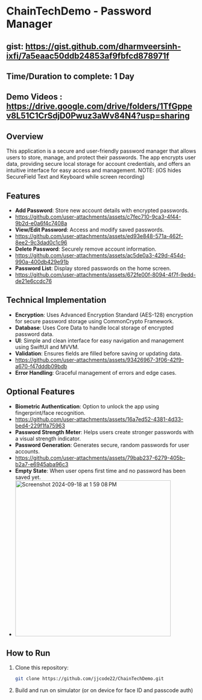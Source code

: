 
# ChainTechDemo - Password Manager

## gist: https://gist.github.com/dharmveersinh-ixfi/7a5eaac50ddb24853af9fbfcd878971f
## Time/Duration to complete: 1 Day
## Demo Videos : https://drive.google.com/drive/folders/1TfGppev8L51C1CrSdjD0Pwuz3aWv84N4?usp=sharing

## Overview
This application is a secure and user-friendly password manager that allows users to store, manage, and protect their passwords. The app encrypts user data, providing secure local storage for account credentials, and offers an intuitive interface for easy access and management.
NOTE: (iOS hides SecureField Text and Keyboard while screen recording)
## Features
- **Add Password**: Store new account details with encrypted passwords.
- https://github.com/user-attachments/assets/c7fec710-9ca3-4f44-9b2d-e0a6f4c7408a
- **View/Edit Password**: Access and modify saved passwords.
- https://github.com/user-attachments/assets/ed93e848-571a-462f-8ee2-9c3dad0c1c96
- **Delete Password**: Securely remove account information.
- https://github.com/user-attachments/assets/ac5de0a3-429d-454d-990a-400db429e91b
- **Password List**: Display stored passwords on the home screen.
- https://github.com/user-attachments/assets/672fe00f-8094-4f7f-9edd-de21e6ccdc76


## Technical Implementation
- **Encryption**: Uses Advanced Encryption Standard (AES-128) encryption for secure password storage using CommonCrypto Framework.
- **Database**: Uses Core Data to handle local storage of encrypted password data.
- **UI**: Simple and clean interface for easy navigation and management using SwiftUI and MVVM.
- **Validation**: Ensures fields are filled before saving or updating data.
- https://github.com/user-attachments/assets/93426967-3f06-42f9-a670-f47dddb09bdb
- **Error Handling**: Graceful management of errors and edge cases.

## Optional Features
- **Biometric Authentication**: Option to unlock the app using fingerprint/face recognition.
- https://github.com/user-attachments/assets/16a7ed52-4381-4d33-bed4-229f1fa75963
- **Password Strength Meter**: Helps users create stronger passwords with a visual strength indicator.
- **Password Generation**: Generates secure, random passwords for user accounts.
- https://github.com/user-attachments/assets/79bab237-6279-405b-b2a7-e6945aba96c3
- **Empty State**: When user opens first time and no password has been saved yet.
- <img width="412" alt="Screenshot 2024-09-18 at 1 59 08 PM" src="https://github.com/user-attachments/assets/c2f2545e-16bd-4503-abd7-a7d585a54f1c">


## How to Run
1. Clone this repository:  
   ```bash
   git clone https://github.com/jjcode22/ChainTechDemo.git
2. Build and run on simulator (or on device for face ID and passcode auth)
